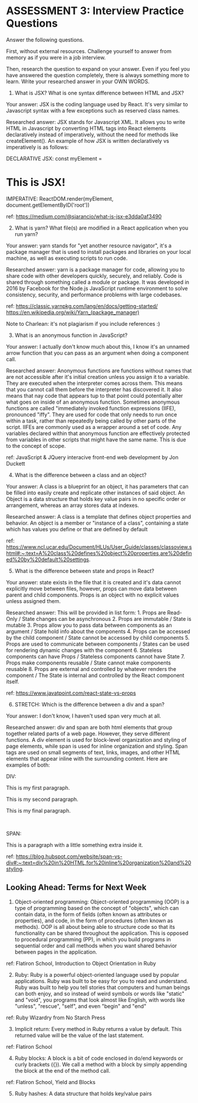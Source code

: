 # ASSESSMENT 3: Interview Practice Questions

Answer the following questions.

First, without external resources. Challenge yourself to answer from memory as if you were in a job interview.

Then, research the question to expand on your answer. Even if you feel you have answered the question completely, there is always something more to learn. Write your researched answer in your OWN WORDS.

1. What is JSX? What is one syntax difference between HTML and JSX?

Your answer: JSX is the coding language used by React. It's very similar to Javascript syntax with a few exceptions such as reserved class names. 

Researched answer: JSX stands for Javascript XML. It allows you to write HTML in Javascript by converting HTML tags into React elements declaratively instead of imperatively, without the need for methods like createElement(). An example of how JSX is written declaratively vs imperatively is as follows:

DECLARATIVE JSX: const myElement = <h1>This is JSX!</h1>
IMPERATIVE: ReactDOM.render(myElement, document.getElementByID('root'))

ref: https://medium.com/@sjarancio/what-is-jsx-e3dda0af3490

2. What is yarn? What file(s) are modified in a React application when you run yarn?

Your answer: yarn stands for "yet another resource navigator", it's a package manager that is used to install packages and libraries on your local machine, as well as executing scripts to run code.

Researched answer: yarn is a package manager for code, allowing you to share code with other developers quickly, securely, and reliably. Code is shared through something called a module or package. It was developed in 2016 by Facebook for the Node.js JavaScript runtime environment to solve consistency, security, and performance problems with large codebases.

ref: https://classic.yarnpkg.com/lang/en/docs/getting-started/
        https://en.wikipedia.org/wiki/Yarn_(package_manager) 

Note to Charlean: it's not plagiarism if you include references :) 

3. What is an anonymous function in JavaScript?

Your answer: I actually don't know much about this, I know it's an unnamed arrow function that you can pass as an argument when doing a component call.

Researched answer: Anonymous functions are functions without names that are not accessible after it's initial creation unless you assign it to a variable. They are executed when the interpreter comes across them. This means that you cannot call them before the interpreter has discovered it. It also means that nay code that appears tup to that point could potentially alter what goes on inside of an anonymous function. Sometimes anonymous functions are called "immediately invoked function expressions (IIFE), pronounced "iffy". They are used for code that only needs to run once within a task, rather than repeatedly being called by other parts of the script. IIFEs are commonly used as a wrapper around a set of code. Any variables declared within that anonymous function are effectively protected from variables in other scripts that might have the same name. This is due to the concept of scope.

ref: JavaScript & JQuery interacive front-end web development by Jon Duckett

4. What is the difference between a class and an object?

Your answer: A class is a blueprint for an object, it has parameters that can be filled into easily create and replicate other instances of said object. An Object is a data structure that holds key value pairs in no specific order or arrangement, whereas an array stores data at indexes.

Researched answer: A class is a template that defines object properties and behavior. An object is a member or "instance of a class", containing a state which has values you define or that are defined by default

ref: https://www.ncl.ucar.edu/Document/HLUs/User_Guide/classes/classoview.shtml#:~:text=A%20class%20defines%20object%20properties,are%20defined%20by%20default%20settings.

5. What is the difference between state and props in React?

Your answer: state exists in the file that it is created and it's data cannot explicitly move between files, however, props can move data between parent and child components. Props is an object with no explicit values unless assigned them.

Researched answer: This will be provided in list form:
    1. Props are Read-Only / State changes can be asynchronous
    2. Props are immutable / State is mutable
    3. Props allow you to pass data between components as an argument / State hold info about the components
    4. Props can be accessed by the child component / State cannot be accessed by child components
    5. Props are used to communicate between components / States can be used for rendering dynamic changes with the component
    6. Stateless components can have Props / Stateless components cannot have State
    7. Props make components reusable / State cannot make components reusable
    8. Props are external and controlled by whatever renders the component / The State is internal and controlled by the React component itself.

ref: https://www.javatpoint.com/react-state-vs-props

6. STRETCH: Which is the difference between a div and a span?

Your answer: I don't know, I haven't used span very much at all.

Researched answer: div and span are both html elements that group together related parts of a web page. However, they serve different functions. A div element is used for block-level organization and styling of page elements, while span is used for inline organization and styling. Span tags are used on small segments of text, links, images, and other HTML elements that appear inline with the surrounding content. Here are examples of both:

DIV: <div id=“paragraphs”>
    <p>This is my first paragraph.</p>
    <p>This is my second paragraph.</p>
    <p>This is my final paragraph.</p>    
    </div>

SPAN: <p>This is a paragraph with <span id=“special-text”>a little something extra</span> inside it.</p>

ref: https://blog.hubspot.com/website/span-vs-div#:~:text=div%20in%20HTML,for%20inline%20organization%20and%20styling.

## Looking Ahead: Terms for Next Week

1. Object-oriented programming: Object-oriented programming (OOP) is a type of programming based on the concept of "objects", which can contain data, in the form of fields (often known as attributes or properties), and code, in the form of procedures (often known as methods). OOP is all about being able to structure code so that its functionality can be shared throughout the application. This is opposed to procedural programming (PP), in which you build programs in sequential order and call methods when you want shared behavior between pages in the application. 

ref: Flatiron School, Introduction to Object Orientation in Ruby

2. Ruby: Ruby is a powerful object-oriented language used by popular applications. Ruby was built to be easy for you to read and understand. Ruby was built to help you tell stories that computers and human beings can both enjoy, and so instead of weird symbols or words like "static" and "void", you programs that look almost like English, with words like "unless", "rescue", "self", and even "begin" and "end"

ref: Ruby Wizardry from No Starch Press

3. Implicit return: Every method in Ruby returns a value by default. This returned value will be the value of the last statement.

ref: Flatiron School

4. Ruby blocks: A block is a bit of code enclosed in do/end keywords or curly brackets ({}). We call a method with a block by simply appending the block at the end of the method call.

ref: Flatiron School, Yield and Blocks

5. Ruby hashes: A data structure that holds key/value pairs

